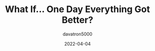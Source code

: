 ---
author: davatron5000
date: 2022-04-04
tags:
  - accessibility
  - meta
target_url: https://daverupert.com/2022/04/what-if-everything-got-better/
title: What If... One Day Everything Got Better?
---